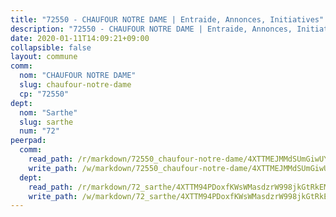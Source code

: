 ```yaml
---
title: "72550 - CHAUFOUR NOTRE DAME | Entraide, Annonces, Initiatives"
description: "72550 - CHAUFOUR NOTRE DAME | Entraide, Annonces, Initiatives"
date: 2020-01-11T14:09:21+09:00
collapsible: false
layout: commune
comm:
  nom: "CHAUFOUR NOTRE DAME"
  slug: chaufour-notre-dame
  cp: "72550"
dept:
  nom: "Sarthe"
  slug: sarthe
  num: "72"
peerpad:
  comm:
    read_path: /r/markdown/72550_chaufour-notre-dame/4XTTMEJMMdSUmGiwUYRDUZfDLRBTQ6aLb1SbHtKDiGEyd8krX
    write_path: /w/markdown/72550_chaufour-notre-dame/4XTTMEJMMdSUmGiwUYRDUZfDLRBTQ6aLb1SbHtKDiGEyd8krX-K3TgUQTqz6mUVumbi5T24tL4aiUSr9ZAmvp812GkxBfmiFpRyCujT1n1ipQaYj8U686LJYkgehPkzgKgLChZcRnvFeHAKFwdSJuZGu8omGBCs3rVdWyNh8yb3eeTtbhu6uQnEMDV
  dept:
    read_path: /r/markdown/72_sarthe/4XTTM94PDoxfKWsWMasdzrW998jkGtRkEM3CSUC42xSpuJKZ5
    write_path: /w/markdown/72_sarthe/4XTTM94PDoxfKWsWMasdzrW998jkGtRkEM3CSUC42xSpuJKZ5-K3TgTpjFyG67yVeuXvSAfSYzY4Yx2FMtDhgpv5HM2EDBJRVMn95z33xx4XjRNYNVaVsBPQ1t4pG9MoyNqwTqa8mcnEUB8rK4BMVbvUhCtGWCPSFnDCaT8GJTyimDgsCirLN3zswh
---
```


